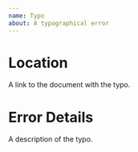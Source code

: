 ```yaml
---
name: Typo
about: A typographical error
---
```


# Location
A link to the document with the typo.

# Error Details
A description of the typo.
